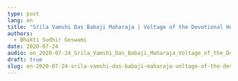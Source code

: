 ```yaml
---
type: post
lang: en
title: "Srila Vamshi Das Babaji Maharaja | Voltage of the Devotional Heart"
authors:
  - Bhakti Sudhir Goswami
date: 2020-07-24
audio: en_2020-07-24_Srila_Vamshi_Das_Babaji_Maharaja_Voltage_of_the_Devotional_Heart.mp3
draft: true
slug: en-2020-07-24-srila-vamshi-das-babaji-maharaja-voltage-of-the-devotional-heart
---
```



